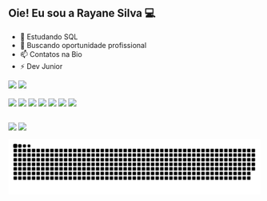 ## Oie! Eu sou a Rayane Silva 💻

- 🌱 Estudando SQL
- 👯 Buscando oportunidade profissional
- 📫 Contatos na Bio
- ⚡ Dev Junior

<div>
  <img height="180em" src="https://github-readme-stats.vercel.app/api?username=rayane-ms&show_icons=true&theme=radical)"/>
  <img height="180em" src="https://github-readme-stats.vercel.app/api/top-langs/?username=rayane-ms&theme=radical)"/>
</div>

<div style="display: inline_block"><br>
  
  <img src="https://cdn.jsdelivr.net/gh/devicons/devicon@latest/icons/html5/html5-original.svg" />
  <img src="https://cdn.jsdelivr.net/gh/devicons/devicon@latest/icons/css3/css3-original.svg" />
  <img src="https://cdn.jsdelivr.net/gh/devicons/devicon@latest/icons/javascript/javascript-original.svg" />
  <img src="https://cdn.jsdelivr.net/gh/devicons/devicon@latest/icons/azuresqldatabase/azuresqldatabase-original.svg" />
  <img src="https://cdn.jsdelivr.net/gh/devicons/devicon@latest/icons/react/react-original.svg" />
  <img src="https://cdn.jsdelivr.net/gh/devicons/devicon@latest/icons/java/java-original.svg" />
  <img src="https://cdn.jsdelivr.net/gh/devicons/devicon@latest/icons/python/python-original.svg" />
          
  
</div>

##

<div>
  
  <a href="https://www.linkedin.com/in/rayane-msilva/" target="_blank"><img src="https://img.shields.io/badge/LinkedIn-0077B5?style=for-the-badge&logo=linkedin&logoColor=white"/></a>
  <a href="rayane.moreirades@gmail.com" target="_blank"><img src="	https://img.shields.io/badge/Gmail-D14836?style=for-the-badge&logo=gmail&logoColor=white"/></a>
  
</div>

<picture>
  <source media="(prefers-color-scheme: dark)" srcset="https://raw.githubusercontent.com/rayane-ms/rayane-ms/output/github-contribution-grid-snake-dark.svg">
  <source media="(prefers-color-scheme: light)" srcset="https://raw.githubusercontent.com/rayane-ms/rayane-ms/output/github-contribution-grid-snake.svg">
  <img alt="github contribution grid snake animation" src="https://raw.githubusercontent.com/rayane-ms/rayane-ms/output/github-contribution-grid-snake.svg">
</picture>
